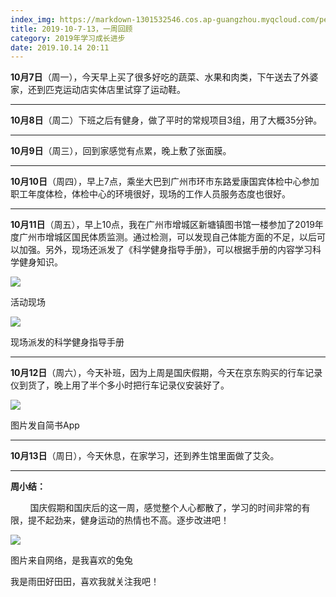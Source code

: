 ```yaml
---
index_img: https://markdown-1301532546.cos.ap-guangzhou.myqcloud.com/peipei_blog/20210921145314.jpeg
title: 2019-10-7-13，一周回顾
category: 2019年学习成长进步
date: 2019.10.14 20:11
---
```


**10月7日**（周一），今天早上买了很多好吃的蔬菜、水果和肉类，下午送去了外婆家，还到匹克运动店实体店里试穿了运动鞋。

---

**10月8日**（周二）下班之后有健身，做了平时的常规项目3组，用了大概35分钟。  

---

**10月9日**（周三），回到家感觉有点累，晚上敷了张面膜。  

---

**10月10日**（周四），早上7点，乘坐大巴到广州市环市东路爱康国宾体检中心参加职工年度体检，体检中心的环境很好，现场的工作人员服务态度也很好。  

---

**10月11日**（周五），早上10点，我在广州市增城区新塘镇图书馆一楼参加了2019年度广州市增城区国民体质监测。通过检测，可以发现自己体能方面的不足，以后可以加强。另外，现场还派发了《科学健身指导手册》，可以根据手册的内容学习科学健身知识。  

![](https://markdown-1301532546.cos.ap-guangzhou.myqcloud.com/peipei_blog/20210921145314.jpeg)  

活动现场

![](https://markdown-1301532546.cos.ap-guangzhou.myqcloud.com/peipei_blog/20210921145316.jpeg)  

现场派发的科学健身指导手册

---

**10月12日**（周六），今天补班，因为上周是国庆假期，今天在京东购买的行车记录仪到货了，晚上用了半个多小时把行车记录仪安装好了。  

![](https://markdown-1301532546.cos.ap-guangzhou.myqcloud.com/peipei_blog/20210921145321.jpeg)  

图片发自简书App

---

**10月13日**（周日），今天休息，在家学习，还到养生馆里面做了艾灸。

---

**周小结：**

        国庆假期和国庆后的这一周，感觉整个人心都散了，学习的时间非常的有限，提不起劲来，健身运动的热情也不高。逐步改进吧！

![](https://markdown-1301532546.cos.ap-guangzhou.myqcloud.com/peipei_blog/20210921145324.jpeg)  

图片来自网络，是我喜欢的兔兔

我是雨田好田田，喜欢我就关注我吧！